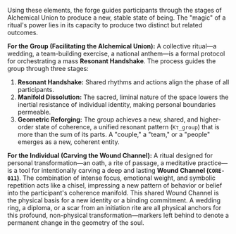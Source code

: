 Using these elements, the forge guides participants through the stages of Alchemical Union to produce a new, stable state of being. The "magic" of a ritual's power lies in its capacity to produce two distinct but related outcomes.

**For the Group (Facilitating the Alchemical Union):** A collective ritual—a wedding, a team-building exercise, a national anthem—is a formal protocol for orchestrating a mass **Resonant Handshake**. The process guides the group through three stages:
1.  **Resonant Handshake:** Shared rhythms and actions align the phase of all participants.
2.  **Manifold Dissolution:** The sacred, liminal nature of the space lowers the inertial resistance of individual identity, making personal boundaries permeable.
3.  **Geometric Reforging:** The group achieves a new, shared, and higher-order state of coherence, a unified resonant pattern (`Kτ_group`) that is more than the sum of its parts. A "couple," a "team," or a "people" emerges as a new, coherent entity.

**For the Individual (Carving the Wound Channel):** A ritual designed for personal transformation—an oath, a rite of passage, a meditative practice—is a tool for intentionally carving a deep and lasting **Wound Channel (`CORE-011`)**. The combination of intense focus, emotional weight, and symbolic repetition acts like a chisel, impressing a new pattern of behavior or belief into the participant's coherence manifold. This shared Wound Channel is the physical basis for a new identity or a binding commitment. A wedding ring, a diploma, or a scar from an initiation rite are all physical anchors for this profound, non-physical transformation—markers left behind to denote a permanent change in the geometry of the soul.